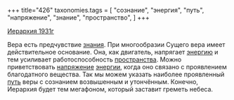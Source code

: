 +++
title="426"
taxonomies.tags = [
 "сознание",
 "энергия",
 "путь",
 "напряжение",
 "знание",
 "пространство",
]
+++

[Иерархия 1931г](/agni/1931)

Вера есть предчувствие [знания](/tags/[знание](/tags/знание)). При многообразии Сущего вера имеет действительное основание. Она, как двигатель, напрягает [энергию](/tags/энергия) и тем усиливает работоспособность [пространства](/tags/пространство). Можно приветствовать [напряжение](/tags/напряжение) [энергии](/tags/энергия), когда оно связано с проявлением благодатного вещества. Так мы можем указать наиболее проявленный [путь](/tags/путь) веры с сознанием возвышенным и утончённым. Конечно, Иерархия будет тем мегафоном, который заставит греметь небеса.   

